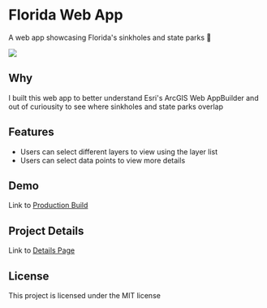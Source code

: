 # Florida Web App
A web app showcasing Florida's sinkholes and state parks 🐊

![](https://bstefansen.github.io/Portfolio/images/floridaWebApp.JPG)

## Why
I built this web app to better understand Esri's ArcGIS Web AppBuilder and out of curiousity to see where sinkholes and state parks overlap

## Features
- Users can select different layers to view using the layer list
- Users can select data points to view more details

## Demo
Link to <a href="https://bstefansen.maps.arcgis.com/apps/webappviewer/index.html?id=a9b83f7e0f58477dad836126c6c43ae5">Production Build</a>

## Project Details
Link to <a href="https://www.arcgis.com/home/item.html?id=a9b83f7e0f58477dad836126c6c43ae5">Details Page</a>

## License
This project is licensed under the MIT license
